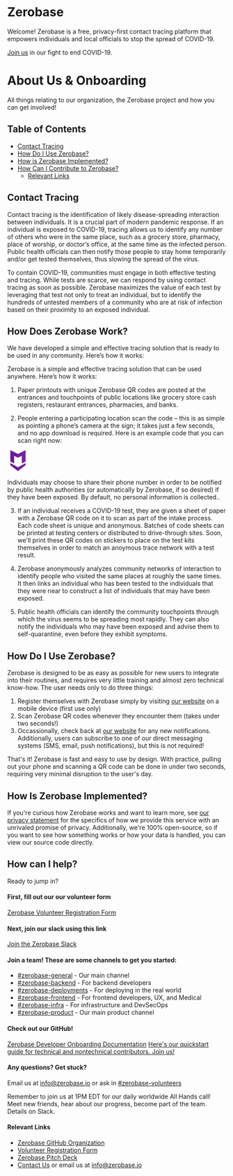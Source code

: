 # Zerobase
Welcome! Zerobase is a free, privacy-first contact tracing platform that empowers individuals and local officials to stop the spread of COVID-19.

[Join us](https://tinyurl.com/zerobase-volunteer) in our fight to end COVID-19.

# About Us & Onboarding
All things relating to our organization, the Zerobase project and how you can get involved!

## Table of Contents
* [Contact Tracing](#contact-tracing)
* [How Do I Use Zerobase?](#how-do-i-use-zerobase)
* [How is Zerobase Implemented?](#how-is-zerobase-implemented)
* [How Can I Contribute to Zerobase?](#how-can-i-contribute-to-zerobase)
    * [Relevant Links](#relevant-links)



## Contact Tracing
Contact tracing is the identification of likely disease-spreading interaction between individuals. It is a crucial part of modern pandemic response. If an individual is exposed to COVID-19, tracing allows us to identify any number of others who were in the same place, such as a grocery store, pharmacy, place of worship, or doctor’s office, at the same time as the infected person. Public health officials can then notify those people to stay home temporarily and/or get tested themselves, thus slowing the spread of the virus.

To contain COVID-19, communities must engage in both effective testing and tracing. While tests are scarce, we can respond by using contact tracing as soon as possible. Zerobase maximizes the value of each test by leveraging that test not only to treat an individual, but to identify the hundreds of untested members of a community who are at risk of infection based on their proximity to an exposed individual.


## How Does Zerobase Work?

We have developed a simple and effective tracing solution that is ready to be used in any community. Here’s how it works:

Zerobase is a simple and effective tracing solution that can be used anywhere. Here’s how it works:

1. Paper printouts with unique Zerobase QR codes are posted at the entrances and touchpoints of public locations like grocery store cash registers, restaurant entrances, pharmacies, and banks.

2. People entering a participating location scan the code  – this is as simple as pointing a phone’s camera at the sign; it takes just a few seconds, and no app download is required. Here is an example code that you can scan right now:

![Zerobase Sample QR](https://github.com/adam-p/markdown-here/raw/master/src/common/images/icon48.png "Zerobase Sample QR")


Individuals may choose to share their phone number in order to be notified by public health authorities (or automatically by Zerobase, if so desired) if they have been exposed. By default, no personal information is collected..

3. If an individual receives a COVID-19 test, they are given a sheet of paper with a Zerobase QR code on it to scan as part of the intake process. Each code sheet is unique and anonymous. Batches of code sheets can be printed at testing centers or distributed to drive-through sites. Soon, we'll print these QR codes on stickers to place on the test kits themselves in order to match an anoymous trace network with a test result.

4. Zerobase anonymously analyzes community networks of interaction to identify people who visited the same places at roughly the same times. It then links an individual who has been tested to the individuals that they were near to construct a list of individuals that may have been exposed.

5. Public health officials can identify the community touchpoints through which the virus seems to be spreading most rapidly. They can also notify the individuals who may have been exposed and advise them to self-quarantine, even before they exhibit symptoms.


## How Do I Use Zerobase?
Zerobase is designed to be as easy as possible for new users to integrate into their routines, and requires very little training and
almost zero technical know-how. The user needs only to do three things:

1. Register themselves with Zerobase simply by visiting [our website](https://zerobase.io) on a mobile device (first use only)
2. Scan Zerobase QR codes whenever they encounter them (takes under two seconds!)
3. Occassionally, check back at [our website](https://zerobase.io) for any new notifications. Additionally, users can subscribe to one
of our direct messaging systems (SMS, email, push notifications), but this is not required!

That's it! Zerobase is fast and easy to use by design. With practice, pulling out your phone and scanning a QR code can be done in under
two seconds, requiring very minimal disruption to the user's day.

## How Is Zerobase Implemented?
If you're curious how Zerobase works and want to learn more, see [our privacy statement](./PRIVACY.md) for the specifics of how we 
provide this service with an unrivaled promise of privacy. Additionally, we're 100% open-source, so if you want to see how something 
works or how your data is handled, you can view our source code directly.

## How can I help?
Ready to jump in?

#### First, fill out our our volunteer form
[Zerobase Volunteer Registration Form](https://docs.google.com/forms/d/e/1FAIpQLSenbQaMHQTFyULEz7etYqM6X9sckrRwggbD5RMFqNpKT5AR4w/viewform)

#### Next, join our slack using this link
[Join the Zerobase Slack](https://join.slack.com/t/necsi-edu/shared_invite/zt-d86ge6g0-sgLKgyhRpFBJq2VrnJOdhg)

#### Join a team! These are some channels to get you started:
* [#zerobase-general](https://necsi-edu.slack.com/archives/CV57RBU8H) - Our main channel
* [#zerobase-backend](https://necsi-edu.slack.com/archives/CV82ELK26) - For backend developers
* [#zerobase-deployments](https://necsi-edu.slack.com/archives/C010MA2D7PU) - For deploying in the real world
* [#zerobase-frontend](https://necsi-edu.slack.com/archives/C010DL0BXKR) - For frontend developers, UX, and Medical
* [#zerobase-infra](https://necsi-edu.slack.com/archives/CV9UKU1HR) - For infrastructure and DevSecOps
* [#zerobase-product](https://necsi-edu.slack.com/archives/C0105T4K0F2) - Our main product channel

#### Check out our GitHub!
[Zerobase Developer Onboarding Documentation](https://github.com/zerobase-io/About-Us-Onboarding)
[Here's our quickstart guide for technical and nontechnical contributors. Join us!](./CONTRIBUTING.md)

#### Any questions? Get stuck?
Email us at [info@zerobase.io](mailto://info@zerobase.io) or ask in [#zerobase-volunteers](https://necsi-edu.slack.com/archives/C010FSAKGPQ)

Remember to join us at 1PM EDT for our daily worldwide All Hands call! Meet new friends, hear about our progress, become part of the team. Details on Slack.

#### Relevant Links
* [Zerobase GitHub Organization](https://github.com/zerobase-io)
* [Volunteer Registration Form](https://tinyurl.com/zerobase-volunteer)
* [Zerobase Pitch Deck](https://github.com/zerobase-io/About-Us-Onboarding/blob/master/zerobase-pitch.pdf)
* [Contact Us](https://airtable.com/shrnYjRudkIBlXzr9) or email us at info@zerobase.io
